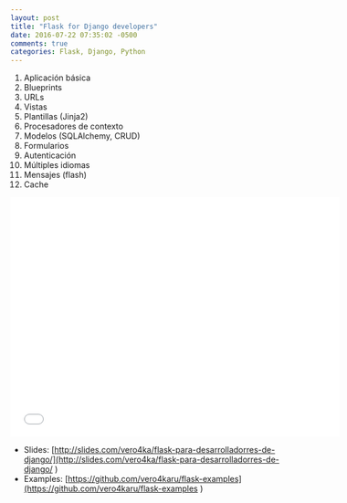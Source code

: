 ```yaml
---
layout: post
title: "Flask for Django developers"
date: 2016-07-22 07:35:02 -0500
comments: true
categories: Flask, Django, Python
---
```


1. Aplicación básica
2. Blueprints
3. URLs
4. Vistas
5. Plantillas (Jinja2)
6. Procesadores de contexto
7. Modelos (SQLAlchemy, CRUD)
8. Formularios
9. Autenticación
10. Múltiples idiomas
11. Mensajes (flash)
12. Cache

<iframe src="//slides.com/vero4ka/flask-para-desarrolladorres-de-django/embed?style=light" width="576" height="420" scrolling="no" frameborder="0" webkitallowfullscreen mozallowfullscreen allowfullscreen></iframe>

* Slides: [http://slides.com/vero4ka/flask-para-desarrolladorres-de-django/](http://slides.com/vero4ka/flask-para-desarrolladorres-de-django/
)
* Examples: [https://github.com/vero4karu/flask-examples](https://github.com/vero4karu/flask-examples
)